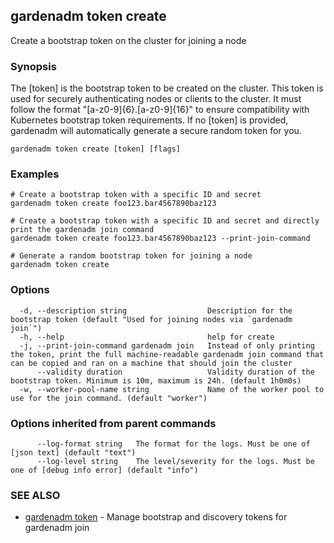 ## gardenadm token create

Create a bootstrap token on the cluster for joining a node

### Synopsis

The [token] is the bootstrap token to be created on the cluster.
This token is used for securely authenticating nodes or clients to the cluster.
It must follow the format "[a-z0-9]{6}.[a-z0-9]{16}" to ensure compatibility with Kubernetes bootstrap token requirements.
If no [token] is provided, gardenadm will automatically generate a secure random token for you.

```
gardenadm token create [token] [flags]
```

### Examples

```
# Create a bootstrap token with a specific ID and secret
gardenadm token create foo123.bar4567890baz123

# Create a bootstrap token with a specific ID and secret and directly print the gardenadm join command
gardenadm token create foo123.bar4567890baz123 --print-join-command

# Generate a random bootstrap token for joining a node
gardenadm token create
```

### Options

```
  -d, --description string                  Description for the bootstrap token (default "Used for joining nodes via `gardenadm join`")
  -h, --help                                help for create
  -j, --print-join-command gardenadm join   Instead of only printing the token, print the full machine-readable gardenadm join command that can be copied and ran on a machine that should join the cluster
      --validity duration                   Validity duration of the bootstrap token. Minimum is 10m, maximum is 24h. (default 1h0m0s)
  -w, --worker-pool-name string             Name of the worker pool to use for the join command. (default "worker")
```

### Options inherited from parent commands

```
      --log-format string   The format for the logs. Must be one of [json text] (default "text")
      --log-level string    The level/severity for the logs. Must be one of [debug info error] (default "info")
```

### SEE ALSO

* [gardenadm token](gardenadm_token.md)	 - Manage bootstrap and discovery tokens for gardenadm join

